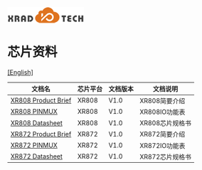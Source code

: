 
![](../../images/XRADIOTECHLOGO.png)

# 芯片资料

[[English]](index-en.md)

| 文档名                                                       | 芯片平台 | 文档版本 | 文档说明      |
| ------------------------------------------------------------ | -------- | -------- | ------------- |
| [XR808 Product Brief](../../pdf/XR808/XR808_Product_Brief.pdf) | XR808    | V1.0     | XR808简要介绍 |
| [XR808 PINMUX](../../pdf/XR808/XR808_PIN_Multiplexing_V1_0_20190726.pdf) | XR808    | V1.0     | XR808IO功能表 |
| [XR808 Datasheet](../../pdf/XR808/XR808_Datasheet_V0.1.pdf) | XR808    | V1.0     | XR808芯片规格书 |
| [XR872 Product Brief](../../pdf/XR872/XR872_Product_Brief.pdf) | XR872    | V1.0     | XR872简要介绍 |
| [XR872 PINMUX](../../pdf/XR872/XR872_PIN_Multiplexing_V1_0_20190726.pdf) | XR872    | V1.0     | XR872IO功能表 |
| [XR872 Datasheet](../../pdf/XR872/XR872_Datasheet_V0.1.pdf) | XR872    | V1.0     | XR872芯片规格书 |


